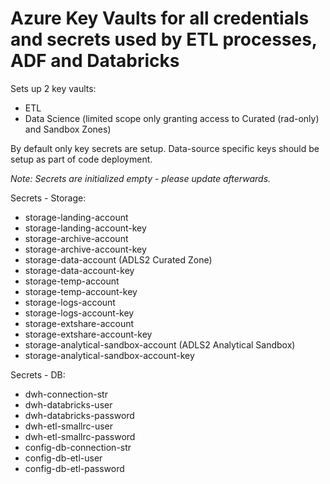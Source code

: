 # Azure Key Vaults for all credentials and secrets used by ETL processes, ADF and Databricks

Sets up 2 key vaults:
- ETL
- Data Science (limited scope only granting access to Curated (rad-only) and Sandbox Zones)

By default only key secrets are setup. Data-source specific keys should be setup as part of code deployment. 

*Note: Secrets are initialized empty - please update afterwards.*

Secrets - Storage:
- storage-landing-account
- storage-landing-account-key
- storage-archive-account
- storage-archive-account-key
- storage-data-account (ADLS2 Curated Zone)
- storage-data-account-key
- storage-temp-account
- storage-temp-account-key
- storage-logs-account
- storage-logs-account-key
- storage-extshare-account
- storage-extshare-account-key
- storage-analytical-sandbox-account (ADLS2 Analytical Sandbox)
- storage-analytical-sandbox-account-key

Secrets - DB:
- dwh-connection-str
- dwh-databricks-user
- dwh-databricks-password
- dwh-etl-smallrc-user
- dwh-etl-smallrc-password
- config-db-connection-str
- config-db-etl-user
- config-db-etl-password
